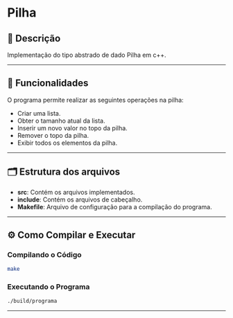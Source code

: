 # Pilha 

## 📄 Descrição
Implementação do tipo abstrado de dado Pilha em c++.

---

## 🔧 Funcionalidades
O programa permite realizar as seguintes operações na pilha:
- Criar uma lista.
- Obter o tamanho atual da lista.
- Inserir um novo valor no topo da pilha.
- Remover o topo da pilha.
- Exibir todos os elementos da pilha.

---

## 🗂️ Estrutura dos arquivos
- **src**: Contém os arquivos implementados.
- **include**: Contém os arquivos de cabeçalho.
- **Makefile**: Arquivo de configuração para a compilação do programa.

---

## ⚙️ Como Compilar e Executar

### Compilando o Código

```bash
make
```

### Executando o Programa

```bash
./build/programa
```

---



